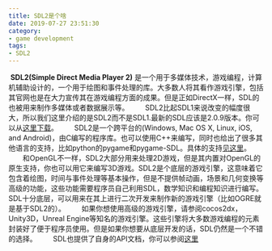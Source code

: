 ```yaml
---
title: SDL2是个啥
date: 2019-07-27 23:51:30
category:
- game development
tags:
- SDL2
---
```

​	**SDL2(Simple Direct Media Player 2)** 是一个用于多媒体技术，游戏编程，计算机辅助设计的，一个用于绘图和事件处理的库。大多数人将其看作游戏引擎，包括其官网也是在大力宣传其在游戏编程方面的成果。但是正如DirectX一样，SDL的也被用来制作多媒体或者数据展示等。
&emsp;&emsp;SDL2比起SDL1来说改变的幅度很大，所以我们这里介绍的是SDL2而不是SDL1.最新的SDL应该是2.0.9版本。你可以从[这里下载](http://www.libsdl.org)。
&emsp;&emsp;SDL2是一个跨平台的(Windows, Mac OS X, Linux, iOS, and Android)，由C编写的程序库。也可以使用C++来编写，同时也给出了很多其他语言的支持，比如python的pygame和pygame-SDL。具体的支持[见这里](http://www.libsdl.org/languages.php)。
&emsp;&emsp;和OpenGL不一样，SDL2大部分用来处理2D游戏，但是其内置对OpenGL的原生支持，你也可以用它来编写3D游戏。SDL2是个底层的游戏引擎，这意味着它包含着绘图，时间与事件处理等基本操作，但是不提供帧动画，场景和几何变换等高级的功能，这些功能需要程序员自己利用SDL，数学知识和编程知识进行编写。SDL十分底层，可以用来在其上进行二次开发来制作新的游戏引擎（比如OGRE就是基于SDL2的）。
&emsp;&emsp;如果你想使用高级的游戏引擎，请参阅cocos2dx，Unity3D，Unreal Engine等知名的游戏引擎。这些引擎将大多数游戏编程的元素封装好了便于程序员使用。但是如果你想要从底层开发的话，SDL仍然是一个不错的选择。
&emsp;&emsp;SDL也提供了自身的API文档，你可以参阅[这里](http://wiki.libsdl.org/FrontPage)
